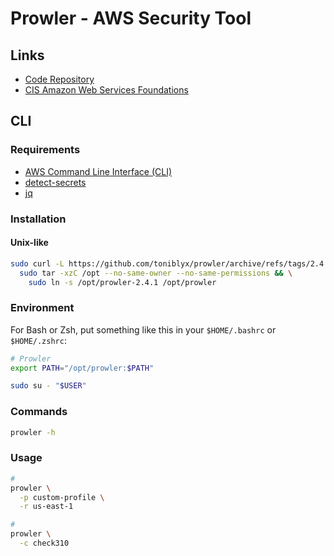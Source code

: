 # Prowler - AWS Security Tool

## Links

- [Code Repository](https://github.com/toniblyx/prowler)
- [CIS Amazon Web Services Foundations](https://d0.awsstatic.com/whitepapers/compliance/AWS_CIS_Foundations_Benchmark.pdf)

## CLI

### Requirements

- [AWS Command Line Interface (CLI)](/aws/aws-cli.md)
- [detect-secrets](/detect-secrets.md)
- [jq](/jq.md)

### Installation

#### Unix-like

```sh
sudo curl -L https://github.com/toniblyx/prowler/archive/refs/tags/2.4.1.tar.gz | \
  sudo tar -xzC /opt --no-same-owner --no-same-permissions && \
    sudo ln -s /opt/prowler-2.4.1 /opt/prowler
```

### Environment

For Bash or Zsh, put something like this in your `$HOME/.bashrc` or `$HOME/.zshrc`:

```sh
# Prowler
export PATH="/opt/prowler:$PATH"
```

```sh
sudo su - "$USER"
```

### Commands

```sh
prowler -h
```

### Usage

```sh
#
prowler \
  -p custom-profile \
  -r us-east-1

#
prowler \
  -c check310
```
